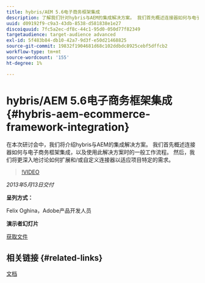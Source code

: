 ```yaml
---
title: hybris/AEM 5.6电子商务框架集成
description: 了解我们针对hybris与AEM的集成解决方案。 我们首先概述连接器如何与电子商务框架集成，以及使用此解决方案时的一般工作流程。 然后，我们将更深入地讨论如何扩展和/或自定义连接器以适应项目特定的需求。
uuid: d09192f9-c9a3-43db-8538-d581838e1e27
discoiquuid: 7fc5a2ec-df8c-44c1-95d0-050d77f82349
targetaudience: target-audience advanced
exl-id: 5f483b84-db10-42a7-9d3f-e50d21468825
source-git-commit: 19832f1904681d68c102ddbdc8925cebf5dffcb2
workflow-type: tm+mt
source-wordcount: '155'
ht-degree: 1%

---
```


# hybris/AEM 5.6电子商务框架集成{#hybris-aem-ecommerce-framework-integration}

在本次研讨会中，我们将介绍hybris与AEM的集成解决方案。 我们首先概述连接器如何与电子商务框架集成，以及使用此解决方案时的一般工作流程。 然后，我们将更深入地讨论如何扩展和/或自定义连接器以适应项目特定的需求。

>[!VIDEO](https://video.tv.adobe.com/v/19578/?quality=9)

*2013年5月13日交付*

**呈列方式：**

Felix Oghina，Adobe产品开发人员

**演示者幻灯片**

[获取文件](assets/hybris-aem-5-6-ecommerce-framework-integration.pdf)

## 相关链接 {#related-links}

[文档](https://docs.adobe.com/content/docs/en/cq/5-6-1/ecommerce/eCommerce-framework.html#Deploying%20eCommerce%20with%20hybris)

<!--
[Get back to the Overview](https://helpx.adobe.com/experience-manager/kt/eseminars/gems/aem-index.html)
-->
